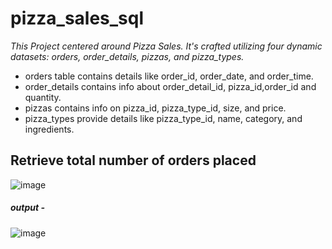 # pizza_sales_sql

 _This Project centered around Pizza Sales. It's crafted utilizing four dynamic datasets: orders, order_details, pizzas, and pizza_types._
* orders table contains details like order_id, order_date, and order_time.
* order_details contains info about order_detail_id, pizza_id,order_id  and quantity.
* pizzas contains info on pizza_id, pizza_type_id, size, and price.
* pizza_types provide details like pizza_type_id, name, category, and ingredients.


##  Retrieve total number of orders placed

![image](https://github.com/bubblepreetkaur06/pizza_sale_sql/assets/164672202/a12f840a-ce0a-4396-9cbf-492a8e01079b)

##### output -

![image](https://github.com/bubblepreetkaur06/pizza_sale_sql/assets/164672202/f8a8c8b8-aa12-42c0-8ed3-b7d063146a5b)




